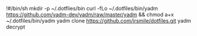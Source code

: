!#/bin/sh
mkdir -p ~/.dotflies/bin
curl -fLo ~/.dotfiles/bin/yadm https://github.com/yadm-dev/yadm/raw/master/yadm && chmod a+x ~/.dotfiles/bin/yadm
yadm clone https://github.com/jrsmile/dotfiles.git
yadm decrypt
